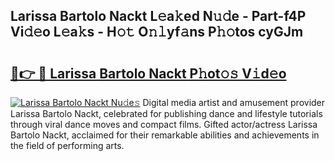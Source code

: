 ## Larissa Bartolo Nackt L𝚎a𝚔ed N𝚞𝚍e - Part-f4P Vi𝚍𝚎o L𝚎a𝚔s - H𝚘𝚝 O𝚗𝚕yf𝚊ns P𝚑𝚘tos cyGJm

# <h2><a href="http://kf7yrgd.oniu.top/?m=Larissa+Bartolo+Nackt">🔗👉 🔴 Larissa Bartolo Nackt P𝚑ot𝚘𝚜 V𝚒d𝚎o</a></h2>

[![Larissa Bartolo Nackt Nu𝚍e𝚜](https://i.imgur.com/0qMVB7G.gif)](http://kf7yrgd.oniu.top/?m=Larissa+Bartolo+Nackt)
Digital media artist and amusement provider Larissa Bartolo Nackt, celebrated for publishing dance and lifestyle tutorials through viral dance moves and compact films. Gifted actor/actress Larissa Bartolo Nackt, acclaimed for their remarkable abilities and achievements in the field of performing arts.  
